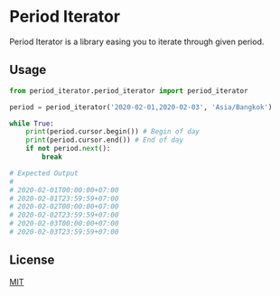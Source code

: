 # Period Iterator

Period Iterator is a library easing you to iterate through given period.

## Usage

```python
from period_iterator.period_iterator import period_iterator

period = period_iterator('2020-02-01,2020-02-03', 'Asia/Bangkok')

while True:
    print(period.cursor.begin()) # Begin of day
    print(period.cursor.end()) # End of day
    if not period.next():
        break

# Expected Output
#
# 2020-02-01T00:00:00+07:00
# 2020-02-01T23:59:59+07:00
# 2020-02-02T00:00:00+07:00
# 2020-02-02T23:59:59+07:00
# 2020-02-03T00:00:00+07:00
# 2020-02-03T23:59:59+07:00
```

## License

[MIT](https://github.com/chonla/period-iterator/blob/master/LICENSE)
